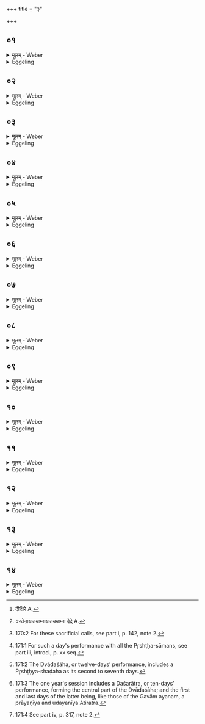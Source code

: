 +++
title = "३"

+++

##  ०१
<details><summary>मूलम् - Weber</summary>

देवा᳘ ह वै᳘ सह᳘स्रसंवत्सराय दिदीक्षिरे [^wbr_1] ॥  
ते᳘षां प᳘ञ्च शता᳘नि संवत्सरा᳘णां पर्य᳘वेतान्यासुर᳘थेदᳫं स᳘र्वमेव᳘ शश्राम ये स्तो᳘मा या᳘नि पृष्ठा᳘नि या᳘नि छ᳘न्दाᳫंसि ॥  

[^wbr_1]: दीक्षिरे A.
</details>

<details><summary>Eggeling</summary>

1. The gods were once performing the initiation ceremony for a (sacrificial session) of a thousand years. When five hundred years had passed with them, everything here was worn out--to wit, Stomas, and Pr̥shṭḥas, and metres (texts).
</details>

##  ०२
<details><summary>मूलम् - Weber</summary>

त᳘तो देवाः᳘ ॥  
एत᳘द्यज्ञस्या᳘यातयामापश्यंस्तेना᳘यातयाम्ना [^wbr_2] या वे᳘देॗ व्यष्टिरा᳘सीत्तां ॗ
 व्याश्नुवता᳘यातयामा वा᳘ऽअस्य वे᳘दा अ᳘यातयाम्न्या हास्य त्रय्या᳘ विद्यया᳘र्त्विज्यं कृतं᳘ भवति य᳘ एव᳘मेतद्वे᳘द ॥  

 [^wbr_2]: ०स्तेना᳘यातयाम्नायातययाम्ना वे᳘दे᳘ A.
</details>

<details><summary>Eggeling</summary>

2. The gods then perceived that unexhausted element of the sacrifice, and by means of that unexhausted element they obtained what success there was in the Veda; and, verily, for him who thus knows this, the Vedas are unexhausted, and the work of the officiating priests is pet-formed with the unexhausted threefold science.
</details>

##  ०३
<details><summary>मूलम् - Weber</summary>

त᳘देत᳘द्यज्ञस्या᳘यातयाम᳟ ॥  
ओ श्रावया᳘स्तु श्रौ᳘षड्य᳘ज ये य᳘जामहे वौ᳘षडि᳘ति ता᳘सां वा᳘ऽएता᳘सां पञ्चानां व्या᳘हृतीनाᳫं सप्त᳘दशाक्ष᳘राॗण्यो श्रावये᳘ति च᳘तुरक्षरम᳘स्तु श्रौ᳘षडि᳘ति च᳘तुरक्षरं यजे᳘तिॗ द्व्यक्षरं ये य᳘जामहऽइ᳘ति प᳘ञ्चाक्षरम्᳟᳟ ॥
</details>

<details><summary>Eggeling</summary>

3. Now, this is that unexhausted element of the sacrifice:--o-śrāvaya, astu śraushaṭ, yaja, ye yajāmahe, and vaushaṭ [^egg_493]. In these five utterances there are seventeen syllables:--o-śrāvaya consists of four syllables, astu śraushaṭ of four syllables, yaja of two syllables, ye yajāmahe of five syllables;

[^egg_493]: 170:2 For these sacrificial calls, see part i, p. 142, note 2.
</details>

##  ०४
<details><summary>मूलम् - Weber</summary>

द्व्यक्षरो वषट्का᳘रः᳟॥  
स᳘ एष᳘ सप्तदशः᳘ प्रजा᳘पतिरधिदेवतं᳘ चाध्यात्मं᳘ च प्र᳘तिष्ठितः स यो᳘ हैव᳘मेतᳫं सप्तदशं᳘ प्रजा᳘पतिमधिदेवतं᳘ चाध्यात्मं᳘ च प्र᳘तिष्ठितं वे᳘द प्र᳘तितिष्ठति प्रज᳘या पशु᳘भिरस्मिं᳘लोॗकेऽमृतत्वे᳘नामु᳘ष्मिन् ॥
</details>

<details><summary>Eggeling</summary>

4. And the Vashaṭ-call consists of two syllables. This is the seventeenfold Prajāpati, as established in the deity and in the body, and, verily, whosoever thus knows that seventeenfold Prajāpati, as established in the deity and in the body, establishes himself by offspring and cattle in this, and by immortality in the other, world.
</details>

##  ०५
<details><summary>मूलम् - Weber</summary>

ते᳘ ह देवा᳘ ऊचुः ॥  
उ᳘प तं᳘ यज्ञक्रतुं᳘ जानीत यः᳘ सह᳘स्रसंवत्सरस्य प्रतिमा को हि त᳘स्मै मनुॗष्यो यः᳘ सह᳘स्रसंवत्सरेण समाप्नुयादि᳘ति ॥
</details>

<details><summary>Eggeling</summary>

5. The gods then spake, 'Find ye out that sacrificial performance which shall be a substitute for one of a thousand years; for what man is equal thereto that he could get through with (a performance of) a thousand years?'
</details>

##  ०६
<details><summary>मूलम् - Weber</summary>

ते᳘ विश्वजि᳘तमेव स᳘र्वपृष्ठम् ॥  
पृ᳘ष्ठ्यस्य षडह᳘स्याञ्जःसव᳘मपश्यंस्ते हि स्तो᳘मा भ᳘वन्ति ता᳘नि पृ᳘ष्ठानि ता᳘नि छ᳘न्दाᳫंसि ॥
</details>

<details><summary>Eggeling</summary>

6. They saw the Viśvajit with all the Pr̥shṭḥas [^egg_494] to be an accelerated Soma-feast in lien of the Pr̥shṭḥya-shaḍaha, for there are those (same) Stomas, those Pr̥shṭḥas, and those metres.

[^egg_494]: 171:1 For such a day's performance with all the Pr̥shṭḥa-sāmans, see part iii, introd., p. xx seq.
</details>

##  ०७
<details><summary>मूलम् - Weber</summary>

पृ᳘ष्ठ्यमेव᳘ षडह᳘म् ॥  
द्वादशाह᳘स्याञ्जःसव᳘मपश्यंस्ते हि स्तो᳘मा भ᳘वन्ति ता᳘नि पृ᳘ष्ठानि ता᳘नि छ᳘न्दाᳫंसि ॥
</details>

<details><summary>Eggeling</summary>

7. They saw the Pr̥shṭḥya-shaḍaha to be an accelerated Soma-feast in lieu of the Dvādaśāha, for there are those (same) Stomas, those Pr̥shṭḥas, and those metres [^egg_495].

[^egg_495]: 171:2 The Dvādaśāha, or twelve-days’ performance, includes a Pr̥shṭḥya-shaḍaha as its second to seventh days.
</details>

##  ०८
<details><summary>मूलम् - Weber</summary>

द्वादशाह᳘मेव᳘ ॥  
संवत्सर᳘स्याञ्जःसव᳘मपश्यंस्ते हि स्तो᳘मा भ᳘वन्ति ता᳘नि पृ᳘ष्ठानि ता᳘नि छ᳘न्दाᳫंसि ॥
</details>

<details><summary>Eggeling</summary>

8. They saw the Dvādaśāha to be an accelerated Soma-feast in lieu of (a session of) a year [^egg_496], for there are those (same) Stomas, those Pr̥shṭḥas, and those metres.

[^egg_496]: 171:3 The one year's session includes a Daśarātra, or ten-days’ performance, forming the central part of the Dvādaśāha; and the first and last days of the latter being, like those of the Gavām ayanam, a prāyaṇīya and udayanīya Atiratra.
</details>

##  ०९
<details><summary>मूलम् - Weber</summary>

संवत्सर᳘मेव᳘ ॥  
तापश्चित᳘स्या᳘ञ्जःसव᳘मपश्यंस्ते हि स्तो᳘मा भ᳘वन्ति ता᳘नि पृ᳘ष्ठानि ता᳘नि छ᳘न्दाᳫंसि ॥
</details>

<details><summary>Eggeling</summary>

9. They saw the (session of a) year to be an accelerated Soma-feast in lieu of the Tāpaścita [^egg_497], for there are those (same) Stomas, those Pr̥shṭḥas, and those metres.

[^egg_497]: 171:4 See part iv, p. 317, note 2.
</details>

##  १०
<details><summary>मूलम् - Weber</summary>

तापश्चित᳘मेव᳘ ॥  
सह᳘स्रसंवत्सरस्याञ्जःसव᳘मपश्यंस्ते हि स्तो᳘मा भ᳘वन्ति ता᳘नि पृ᳘ष्ठानि ता᳘नि छ᳘न्दाᳫंसि ॥
</details>

<details><summary>Eggeling</summary>

10. They saw the Tāpaścita to be an accelerated Soma-feast in lieu of the thousand years’ performance, for there are those (same) Stomas, those Pr̥shṭḥas, and those metres.
</details>

##  ११
<details><summary>मूलम् - Weber</summary>

स वै᳘ संवत्सरं᳘ दीक्षा᳘भिरे᳘ति ॥  
संवत्सर᳘मुपस᳘द्भिः संवत्सर᳘ᳫं᳘ सुत्या᳘भिः ॥
</details>

<details><summary>Eggeling</summary>

11. He passes a year with the rites of initiation,

a year with the Upasads, and a year with the pressings of Soma.
</details>

##  १२
<details><summary>मूलम् - Weber</summary>

स य᳘त्संवत्सरं᳘ दीक्षा᳘भिरे᳘ति ॥  
पूर्वार्ध᳘मेव ते᳘न सह᳘स्रसंवत्सरस्या᳘वरुन्द्धे᳘ऽथ य᳘त्संवत्सर᳘मुपस᳘द्भिर्म᳘ध्यमेव ते᳘न सह᳘स्रसंवत्सरस्या᳘वरुन्द्धे᳘ऽथ य᳘त्संवत्सर᳘ᳫं᳘ सुत्या᳘भिरुत्तमार्ध᳘मेव ते᳘न सह᳘स्रसंवत्सरस्या᳘वरुन्द्धे ॥
</details>

<details><summary>Eggeling</summary>

12. When he passes a year with the rites of initiation he thereby secures for himself the first part of the performance of a thousand years; and when he passes a year with the Upasads he thereby secures for himself the central part of the performance of a thousand years; and when he passes a year with the pressings he thereby secures for himself the last part of the performance of a thousand years.
</details>

##  १३
<details><summary>मूलम् - Weber</summary>

स वै द्वा᳘दश मा᳘सान्दीक्षा᳘भिरे᳘ति ॥  
द्वा᳘दशोपस᳘द्भिर्द्वा᳘दश सुत्या᳘भिस्तत्ष᳘ट्त्रिᳫंशत्ष᳘ट्त्रिᳫंशदक्षरा वै᳘ बृहती᳘ बृहत्या वै᳘ देवाः᳘ स्वर्गे᳘ लोके᳘ऽयतन्त बृहत्या᳘ स्वर्गं᳘ लोक᳘माप्नुवंस्त᳘थोऽएॗवैष᳘ एत᳘द्बृहॗत्यैव᳘ स्वर्गे᳘ लोके य᳘तते बृहत्या᳘ स्वर्गं᳘ लोक᳘माप्नोत्य᳘थ यो᳘ बृहत्यां का᳘मस्त᳘मेॗवैते᳘नैवंविदवरुन्द्धे ॥
</details>

<details><summary>Eggeling</summary>

13. Twelve months he passes with the rites of initiation, twelve with the Upasads, and twelve with the pressings,--that makes thirty-six. Now the Br̥hatī (metre) consists of thirty-six syllables, and by means of the Br̥hatī the gods strove to reach heaven, and by means of the Br̥hatī they indeed attained heaven; and in like manner does this one, by means of the Br̥hatī, now strive to reach heaven, and by means of the Br̥hatī he indeed attains heaven; and whatever object of desire there is in the Br̥hatī, that he thereby secures for himself.
</details>

##  १४
<details><summary>मूलम् - Weber</summary>

तद्वा᳘ऽएत᳘त् ॥  
त्रय᳘ᳫं᳘ सह᳘ क्रिय᳘तेऽग्नि᳘रॗर्क्यं मह᳘दुक्थᳫं स य᳘त्संवत्सरं᳘ दीक्षा᳘भिरे᳘ति संवत्सर᳘मुपस᳘द्भिस्ते᳘नास्याग्न्यर्का᳘वाप्तौ᳘ भवतो᳘ऽथ य᳘त्संवत्सर᳘ᳫं᳘ सुत्या᳘भिरे᳘ति ते᳘नोऽएॗवास्य मह᳘दुक्थ᳘माप्तं᳘ भवति स वा᳘ऽएष᳘ एव᳘ सह᳘स्रसंवत्सरस्य प्रतिमा य᳘त्तापश्चित᳘ एष᳘ प्रजा᳘नां प्र᳘जात्यै य᳘त्तापश्चितः᳟ ॥ ११ [३.३.] ॥ प्रथमः प्रपाठकः ॥ कण्डिकासंख्या १३२ ॥ ॥
</details>
<details><summary>Eggeling</summary>

14. But, indeed, there is that triad that is performed together,--the Agni (fire-altar), the Arkya, and the Mahad Uktham (great litany). When he passes a year with the rites of initiation, and a year with the Upasads, thereby the Agni and the Arka are secured by him; and when he passes a year with the pressings, thereby the Mahad Uktham is secured by him: this, then, to wit, the Tāpaścita, is the substitute for the performance of a thousand years, and this, to wit, the Tāpaścita, conduces to the procreation of creatures.
</details>

